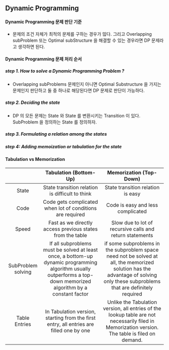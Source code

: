 ## Dynamic Programming 

#### Dynamic Programming 문제 판단 기준 

- 문제의 조건 자체가 최적의 문제를 구하는 경우가 많다. 그리고 Overlapping subProblem 또는 Optimal subStructure 을 해결할 수 있는 경우라면
DP 문제라고 생각하면 된다. 

#### Dynamic Programming 문제 처리 순서 

##### step 1. How to solve a Dynamic Programming Problem ?

- Overlapping subProblems 문제인지 아니면 Optimal Substructure 을 가지는 문제인지 판단하고 둘 중 하나로 해당된다면 DP 문제로 판단이 가능하다. 

##### step 2. Deciding the state 

- DP 의 모든 문제는 State 와 State 를 변환시키는 Transition 이 있다. SubProblem 을 정의하는 State 를 정의하자.   

##### step 3. Formulating a relation among the states

##### step 4: Adding memoization or tabulation for the state 
 
#### Tabulation vs Memorization 

|      | Tabulation (Bottom-Up)     | Memorization (Top-Down)     |
| :----: | :----: | :----: |
| State     | State transition relation is difficult to think     |  State transition relation is easy    |
| Code     | Code gets complicated when lot of conditions are required     |  Code is easy and less complicated    |
| Speed      | Fast as we directly access previous states from the table    | Slow due to lot of recursive calls and return statements     |
| SubProblem solving     | If all subproblems must be solved at least once, a bottom-up dynamic programming algorithm usually outperforms a top-down memorized algorithm by a constant factor      | if some subproblems in the subproblem space need not be solved at all, the memorized solution has the advantage of solving only these subproblems that are definitely required     |
| Table Entries     | In Tabulation version, starting from the first entry, all entries are filled one by one   | Unlike the Tabulation version, all entries of the lookup table are not necessarily filed in Memorization version. The table is filed on demand.      |


